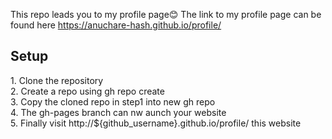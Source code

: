 This repo leads you to my profile page😊
The link to my profile page can be found here
https://anuchare-hash.github.io/profile/

<h2>Setup</h2>
1. Clone the repository <br>
2. Create a repo using gh repo create <br>
3. Copy the cloned repo in step1 into new gh repo <br>
4. The gh-pages branch can nw aunch your website <br>
5. Finally visit http://${github_username}.github.io/profile/ this website

